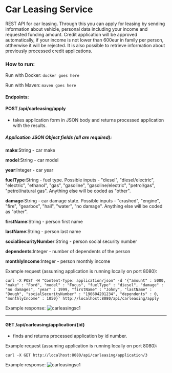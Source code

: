 # Car Leasing Service

REST API for car leasing. Through this you can apply for leasing by sending information about vehicle, personal data including your income and requested funding amount. Credit application will be approved automatically, if your income is not lower than 600eur in family per person, ottherwise it will be rejected. It is also possible to retrieve information about previously processed credit applications.

### How to run:

Run with Docker: `docker goes here`

Run with Maven: `maven goes here`

#### Endpoints:

#### POST /api/carleasing/apply
* takes application form in JSON body and returns processed application with the results.

##### Application JSON Object fields (all are required):
**make**:String - car make

**model**:String - car model

**year**:Integer - car year

**fuelType**:String - fuel type. Possible inputs - "diesel", "diesel/electric", "electric", "ethanol", "gas", "gasoline", "gasoline/electric", "petrol/gas", "petrol/natural gas". Anything else will be coded as "other".

**damage**:String - car damage state. Possible inputs - "crashed", "engine", "fire", "gearbox", "hail", "water", "no damage". Anything else will be coded as "other".

**firstName**:String - person first name

**lastName**:String - person last name

**socialSecurityNumber**:String - person social security number

**dependents**:Integer - number of dependents of the person

**monthlyIncome**:Integer - person monthly income

Example request (assuming application is running locally on port 8080):

`curl -X POST -H "Content-Type: application/json" -d '{"amount" : 5000, "make" : "Ford", "model" : "Focus", "fuelType" : "diesel", "damage" : "no damages", "year" : 1999, "firstName" : "Johny", "lastName" : "Dough", "socialSecurityNumber" : "196604201234", "dependents" : 0, "monthlyIncome" : 1050}' http://localhost:8080/api/carleasing/apply`

Example response:
![carleasingsc1](https://user-images.githubusercontent.com/49102436/89533087-82d54700-d7fb-11ea-89a8-81a4d7a95e93.jpg)

----
#### GET /api/carleasing/application/{id}
* finds and returns processed application by id number.

Example request (assuming application is running locally on port 8080):

`curl -X GET http://localhost:8080/api/carleasing/application/3`

Example response:
![carleasingsc1](https://user-images.githubusercontent.com/49102436/89533087-82d54700-d7fb-11ea-89a8-81a4d7a95e93.jpg)

